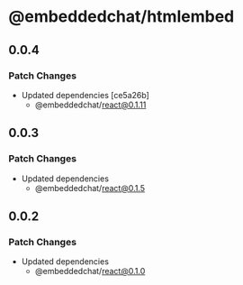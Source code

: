 # @embeddedchat/htmlembed

## 0.0.4

### Patch Changes

- Updated dependencies [ce5a26b]
  - @embeddedchat/react@0.1.11

## 0.0.3

### Patch Changes

- Updated dependencies
  - @embeddedchat/react@0.1.5

## 0.0.2

### Patch Changes

- Updated dependencies
  - @embeddedchat/react@0.1.0
